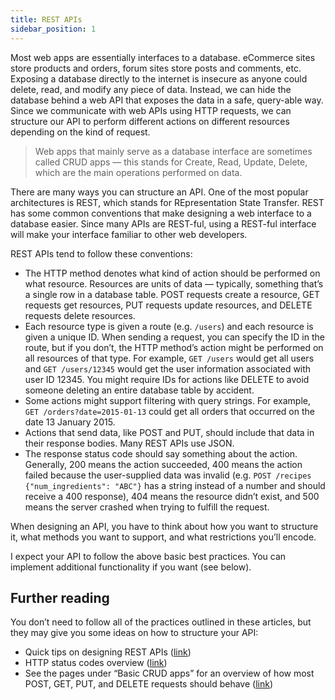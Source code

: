 ```yaml
---
title: REST APIs
sidebar_position: 1
---
```


Most web apps are essentially interfaces to a database. eCommerce sites store products and orders, forum sites store posts and comments, etc. Exposing a database directly to the internet is insecure as anyone could delete, read, and modify any piece of data. Instead, we can hide the database behind a web API that exposes the data in a safe, query-able way. Since we communicate with web APIs using HTTP requests, we can structure our API to perform different actions on different resources depending on the kind of request.

> Web apps that mainly serve as a database interface are sometimes called CRUD apps — this stands for Create, Read, Update, Delete, which are the main operations performed on data.

There are many ways you can structure an API. One of the most popular architectures is REST, which stands for REpresentation State Transfer. REST has some common conventions that make designing a web interface to a database easier. Since many APIs are REST-ful, using a REST-ful interface will make your interface familiar to other web developers.

REST APIs tend to follow these conventions:

- The HTTP method denotes what kind of action should be performed on what resource. Resources are units of data — typically, something that’s a single row in a database table. POST requests create a resource, GET requests get resources, PUT requests update resources, and DELETE requests delete resources.
- Each resource type is given a route (e.g. `/users`) and each resource is given a unique ID. When sending a request, you can specify the ID in the route, but if you don’t, the HTTP method’s action might be performed on all resources of that type. For example, `GET /users` would get all users and `GET /users/12345` would get the user information associated with user ID 12345. You might require IDs for actions like DELETE to avoid someone deleting an entire database table by accident.
- Some actions might support filtering with query strings. For example, `GET /orders?date=2015-01-13` could get all orders that occurred on the date 13 January 2015.
- Actions that send data, like POST and PUT, should include that data in their response bodies. Many REST APIs use JSON.
- The response status code should say something about the action. Generally, 200 means the action succeeded, 400 means the action failed because the user-supplied data was invalid (e.g. `POST /recipes {"num_ingredients": "ABC"}` has a string instead of a number and should receive a 400 response), 404 means the resource didn’t exist, and 500 means the server crashed when trying to fulfill the request.

When designing an API, you have to think about how you want to structure it, what methods you want to support, and what restrictions you’ll encode. 

I expect your API to follow the above basic best practices. You can implement additional functionality if you want (see below).

## Further reading

You don’t need to follow all of the practices outlined in these articles, but they may give you some ideas on how to structure your API:

- Quick tips on designing REST APIs ([link](https://www.restapitutorial.com/lessons/restquicktips.html))
- HTTP status codes overview ([link](https://www.mscharhag.com/api-design/http-status-codes))
- See the pages under “Basic CRUD apps” for an overview of how most POST, GET, PUT, and DELETE requests should behave ([link](https://www.mscharhag.com/p/rest-api-design))